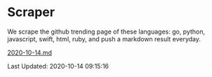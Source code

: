 # Scraper

We scrape the github trending page of these languages: go, python, javascript, swift, html, ruby, and push a markdown result everyday.

[2020-10-14.md](https://github.com/henson/Scraper/blob/master/2020-10-14.md)

Last Updated: 2020-10-14 09:15:16
